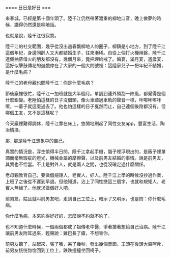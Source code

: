 ==== 日日是好日 ===

來春城，已經是第十個年頭了。陸千江仍然帶著濃重的柳地口音，晚上做夢的時候，講得仍然還是柳地話。

也就是說，陸千江很寂寞。

陸千江的社交範圍，幾乎從沒出過春飄柳地人的圈子。柳鎮是小地方，到了陸千江這個年紀，身邊同齡人又大都結婚生子，往來漸稀。自從上個打火機用磬，陸千江連個抽菸借火的朋友都沒有，幾個月來，竟把煙給戒了。婚宴，滿月宴，週歲宴，這好似擊鼓傳花的遊戲停在了大家的一個大問號裡：這陸家兒子一把年紀不結婚，是什麼毛病？

陸千江的老母親也問陸千江：你是什麼毛病？

節後廠裡很忙，陸千江一加班就是大半個月。單調到連外頭刮一陣風，都覺得是個什麼鉅變。老陸怕這樣的日子沒個頭，像火車踏過車軌的聲音一樣，咔嚓咔嚓咔嚓，一輩子就這麼過去了。他也怕這樣的日子戛然而止，自己連個後路都沒有。但哪個工友，又不是這樣呢？

今天廠裡難得調休，陸千江靠在床上，悠閒地刷起了同性交友app，豐富生活，陶冶情操。

那...那是陸千江想象中的自己。

真實的情況是，浮生偷得半日閒，陸千江拿起手機，腦子裡浮現出的，是廠子裡單調而毫無瑕疵的燈光，機械金屬的摩擦聲，以及前男友結婚的事情。說是前男友，其實也不恰當。不止是對外人，就是兩人之間，也從沒確定過什麼關係。

老母親教育自己，要做個規矩人，老實人，好人。陸千江上學的時候沒抄過作業，上班了之後從不遲到早退。但他知道，沾上了同性戀這三個字，也就和規矩人，老實人無緣了。他就求做個好人吧。

前男友，姑且就叫前男友吧，走到自己工位上，暗示了又明示，也是問：你什麼毛病。

你什麼毛病，本來約得好好的，怎麼說不約就不約了。

也不知道什麼時候，一個兩個都成了祖傳老中醫，爭著搶著想給自己治病。陸千江讓前男友附耳過來，輕聲說：雞巴長了瘡，不想害你。

前男友聽了，站起來，張了嘴，呆了幾秒，發出幾個音節。工頭在後頭大聲呵斥，前男友恍恍惚惚回到工位上，跌跌撞撞坐回椅子。